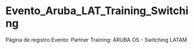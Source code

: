 # Evento_Aruba_LAT_Training_Switching
Página de registro Evento:  Partner Training: ARUBA OS - Switching  LATAM
